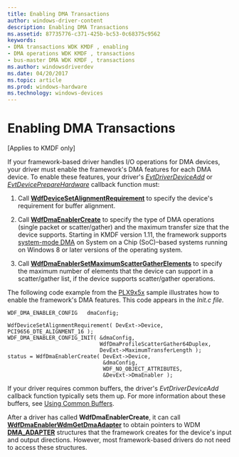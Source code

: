 ```yaml
---
title: Enabling DMA Transactions
author: windows-driver-content
description: Enabling DMA Transactions
ms.assetid: 87735776-c371-425b-bc53-0c68375c9562
keywords:
- DMA transactions WDK KMDF , enabling
- DMA operations WDK KMDF , transactions
- bus-master DMA WDK KMDF , transactions
ms.author: windowsdriverdev
ms.date: 04/20/2017
ms.topic: article
ms.prod: windows-hardware
ms.technology: windows-devices
---
```


# Enabling DMA Transactions


\[Applies to KMDF only\]




If your framework-based driver handles I/O operations for DMA devices, your driver must enable the framework's DMA features for each DMA device. To enable these features, your driver's [*EvtDriverDeviceAdd*](https://msdn.microsoft.com/library/windows/hardware/ff541693) or [*EvtDevicePrepareHardware*](https://msdn.microsoft.com/library/windows/hardware/ff540880) callback function must:

1.  Call [**WdfDeviceSetAlignmentRequirement**](https://msdn.microsoft.com/library/windows/hardware/ff546861) to specify the device's requirement for buffer alignment.

2.  Call [**WdfDmaEnablerCreate**](https://msdn.microsoft.com/library/windows/hardware/ff546983) to specify the type of DMA operations (single packet or scatter/gather) and the maximum transfer size that the device supports. Starting in KMDF version 1.11, the framework supports [system-mode DMA](supporting-system-mode-dma.md) on System on a Chip (SoC)–based systems running on Windows 8 or later versions of the operating system.

3.  Call [**WdfDmaEnablerSetMaximumScatterGatherElements**](https://msdn.microsoft.com/library/windows/hardware/ff547014) to specify the maximum number of elements that the device can support in a scatter/gather list, if the device supports scatter/gather operations.

The following code example from the [PLX9x5x](http://go.microsoft.com/fwlink/p/?linkid=256157) sample illustrates how to enable the framework's DMA features. This code appears in the *Init.c file*.

```
WDF_DMA_ENABLER_CONFIG   dmaConfig;

WdfDeviceSetAlignmentRequirement( DevExt->Device, PCI9656_DTE_ALIGNMENT_16 );
WDF_DMA_ENABLER_CONFIG_INIT( &dmaConfig,
                             WdfDmaProfileScatterGather64Duplex,
                             DevExt->MaximumTransferLength );
status = WdfDmaEnablerCreate( DevExt->Device,
                              &dmaConfig, 
                              WDF_NO_OBJECT_ATTRIBUTES,
                              &DevExt->DmaEnabler );

```

If your driver requires common buffers, the driver's *EvtDriverDeviceAdd* callback function typically sets them up. For more information about these buffers, see [Using Common Buffers](using-common-buffers.md).

After a driver has called **WdfDmaEnablerCreate**, it can call [**WdfDmaEnablerWdmGetDmaAdapter**](https://msdn.microsoft.com/library/windows/hardware/ff547020) to obtain pointers to WDM [**DMA\_ADAPTER**](https://msdn.microsoft.com/library/windows/hardware/ff544062) structures that the framework creates for the device's input and output directions. However, most framework-based drivers do not need to access these structures.

 

 





